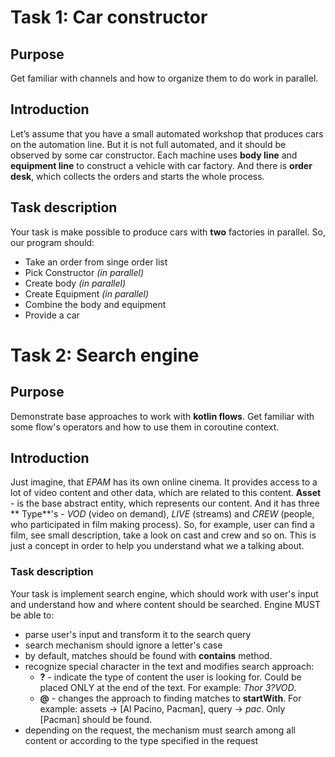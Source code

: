 # Task 1: Car constructor

## Purpose

Get familiar with channels and how to organize them to do work in parallel.

## Introduction

Let’s assume that you have a small automated workshop that produces cars on the automation line. But it is not full
automated, and it should be observed by some car constructor. Each machine uses **body line** and **equipment line** to
construct a vehicle with car factory. And there is **order desk**, which collects the orders and starts the whole
process.

## Task description

Your task is make possible to produce cars with **two** factories in parallel. So, our program should:

* Take an order from singe order list
* Pick Constructor _(in parallel)_
* Create body _(in parallel)_
* Create Equipment _(in parallel)_
* Combine the body and equipment
* Provide a car

# Task 2: Search engine

## Purpose

Demonstrate base approaches to work with **kotlin flows**. Get familiar with some flow's operators and how to use them
in coroutine context.

## Introduction

Just imagine, that _EPAM_ has its own online cinema. It provides access to a lot of video content and other data, which
are related to this content. **Asset** - is the base abstract entity, which represents our content. And it has three **
Type**'s - _VOD_ (video on demand), _LIVE_ (streams) and _CREW_ (people, who participated in film making process). So,
for example, user can find a film, see small description, take a look on cast and crew and so on. This is just a concept
in order to help you understand what we a talking about.

### Task description

Your task is implement search engine, which should work with user's input and understand how and where content should be
searched. Engine MUST be able to:

* parse user's input and transform it to the search query
* search mechanism should ignore a letter's case
* by default, matches should be found with **contains** method.
* recognize special character in the text and modifies search approach:
    * **?** - indicate the type of content the user is looking for. Could be placed ONLY at the end of the text. For
      example: _Thor 3?VOD_.
    * **@** - changes the approach to finding matches to **startWith**. For example:
      assets -> [Al Pacino, Pacman], query -> _pac_. Only [Pacman] should be found.
* depending on the request, the mechanism must search among all content or according to the type specified in the
  request 



